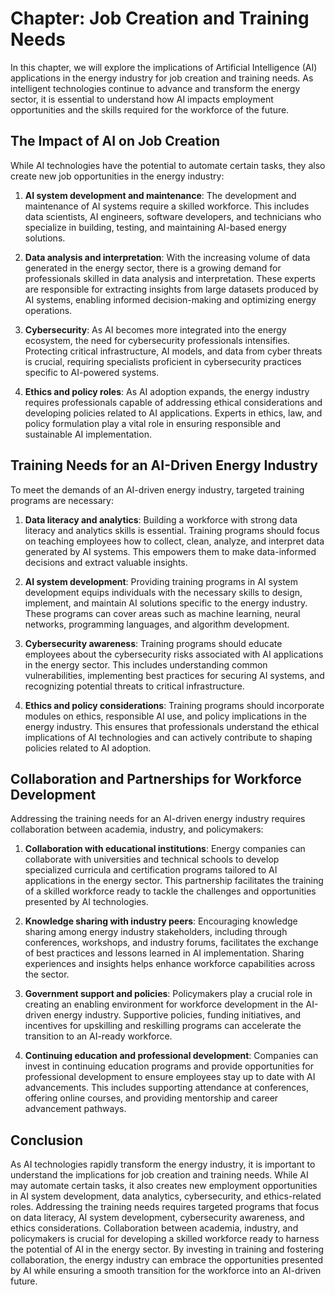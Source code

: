 Chapter: Job Creation and Training Needs
========================================

In this chapter, we will explore the implications of Artificial Intelligence (AI) applications in the energy industry for job creation and training needs. As intelligent technologies continue to advance and transform the energy sector, it is essential to understand how AI impacts employment opportunities and the skills required for the workforce of the future.

The Impact of AI on Job Creation
--------------------------------

While AI technologies have the potential to automate certain tasks, they also create new job opportunities in the energy industry:

1. **AI system development and maintenance**: The development and maintenance of AI systems require a skilled workforce. This includes data scientists, AI engineers, software developers, and technicians who specialize in building, testing, and maintaining AI-based energy solutions.

2. **Data analysis and interpretation**: With the increasing volume of data generated in the energy sector, there is a growing demand for professionals skilled in data analysis and interpretation. These experts are responsible for extracting insights from large datasets produced by AI systems, enabling informed decision-making and optimizing energy operations.

3. **Cybersecurity**: As AI becomes more integrated into the energy ecosystem, the need for cybersecurity professionals intensifies. Protecting critical infrastructure, AI models, and data from cyber threats is crucial, requiring specialists proficient in cybersecurity practices specific to AI-powered systems.

4. **Ethics and policy roles**: As AI adoption expands, the energy industry requires professionals capable of addressing ethical considerations and developing policies related to AI applications. Experts in ethics, law, and policy formulation play a vital role in ensuring responsible and sustainable AI implementation.

Training Needs for an AI-Driven Energy Industry
-----------------------------------------------

To meet the demands of an AI-driven energy industry, targeted training programs are necessary:

1. **Data literacy and analytics**: Building a workforce with strong data literacy and analytics skills is essential. Training programs should focus on teaching employees how to collect, clean, analyze, and interpret data generated by AI systems. This empowers them to make data-informed decisions and extract valuable insights.

2. **AI system development**: Providing training programs in AI system development equips individuals with the necessary skills to design, implement, and maintain AI solutions specific to the energy industry. These programs can cover areas such as machine learning, neural networks, programming languages, and algorithm development.

3. **Cybersecurity awareness**: Training programs should educate employees about the cybersecurity risks associated with AI applications in the energy sector. This includes understanding common vulnerabilities, implementing best practices for securing AI systems, and recognizing potential threats to critical infrastructure.

4. **Ethics and policy considerations**: Training programs should incorporate modules on ethics, responsible AI use, and policy implications in the energy industry. This ensures that professionals understand the ethical implications of AI technologies and can actively contribute to shaping policies related to AI adoption.

Collaboration and Partnerships for Workforce Development
--------------------------------------------------------

Addressing the training needs for an AI-driven energy industry requires collaboration between academia, industry, and policymakers:

1. **Collaboration with educational institutions**: Energy companies can collaborate with universities and technical schools to develop specialized curricula and certification programs tailored to AI applications in the energy sector. This partnership facilitates the training of a skilled workforce ready to tackle the challenges and opportunities presented by AI technologies.

2. **Knowledge sharing with industry peers**: Encouraging knowledge sharing among energy industry stakeholders, including through conferences, workshops, and industry forums, facilitates the exchange of best practices and lessons learned in AI implementation. Sharing experiences and insights helps enhance workforce capabilities across the sector.

3. **Government support and policies**: Policymakers play a crucial role in creating an enabling environment for workforce development in the AI-driven energy industry. Supportive policies, funding initiatives, and incentives for upskilling and reskilling programs can accelerate the transition to an AI-ready workforce.

4. **Continuing education and professional development**: Companies can invest in continuing education programs and provide opportunities for professional development to ensure employees stay up to date with AI advancements. This includes supporting attendance at conferences, offering online courses, and providing mentorship and career advancement pathways.

Conclusion
----------

As AI technologies rapidly transform the energy industry, it is important to understand the implications for job creation and training needs. While AI may automate certain tasks, it also creates new employment opportunities in AI system development, data analytics, cybersecurity, and ethics-related roles. Addressing the training needs requires targeted programs that focus on data literacy, AI system development, cybersecurity awareness, and ethics considerations. Collaboration between academia, industry, and policymakers is crucial for developing a skilled workforce ready to harness the potential of AI in the energy sector. By investing in training and fostering collaboration, the energy industry can embrace the opportunities presented by AI while ensuring a smooth transition for the workforce into an AI-driven future.
